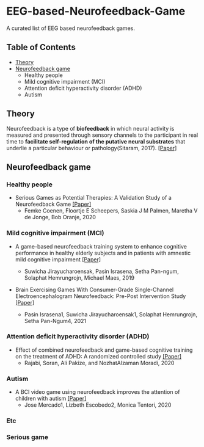 # EEG-based-Neurofeedback-Game
A curated list of EEG based neurofeedback games.

## Table of Contents
* [Theory](##Theory)
* [Neurofeedback game](###Neurofeedback-game)
  - Healthy people
  - Mild cognitive impairment (MCI)
  - Attention deficit hyperactivity disorder (ADHD)
  - Autism

## Theory
Neurofeedback is a type of **biofeedback** in which neural activity is measured and presented through sensory channels to the participant in real time to **facilitate self-regulation of the putative neural substrates** that underlie a particular behaviour or pathology(Sitaram, 2017). [[Paper]](https://www.nature.com/articles/nrn.2016.164)

## Neurofeedback game
### Healthy people
* Serious Games as Potential Therapies: A Validation Study of a Neurofeedback Game [[Paper]](https://pubmed.ncbi.nlm.nih.gov/31423818/)
  - Femke Coenen, Floortje E Scheepers, Saskia J M Palmen, Maretha V de Jonge, Bob Oranje, 2020

### Mild cognitive impairment (MCI)
* A game-based neurofeedback training system to enhance cognitive performance in healthy elderly subjects and in patients with amnestic mild cognitive impairment [[Paper]](https://www.ncbi.nlm.nih.gov/pmc/articles/PMC6388796/)
  - Suwicha Jirayucharoensak, Pasin Israsena, Setha Pan-ngum, Solaphat Hemrungrojn, Michael Maes, 2019
 
* Brain Exercising Games With Consumer-Grade Single-Channel Electroencephalogram Neurofeedback: Pre-Post Intervention Study [[Paper]](https://games.jmir.org/2021/2/e26872/)
  - Pasin Israsena1, Suwicha Jirayucharoensak1, Solaphat Hemrungrojn, Setha Pan-Ngum4, 2021

### Attention deficit hyperactivity disorder (ADHD)
* Effect of combined neurofeedback and game-based cognitive training on the treatment of ADHD: A randomized controlled study [[Paper]](https://www.tandfonline.com/doi/full/10.1080/21622965.2018.1556101)
  - Rajabi, Soran, Ali Pakize, and NozhatAlzaman Moradi, 2020

### Autism
* A BCI video game using neurofeedback improves the attention of children with autism [[Paper]](https://link.springer.com/article/10.1007/s12193-020-00339-7)
  - Jose Mercado1, Lizbeth Escobedo2, Monica Tentori, 2020

### Etc




### Serious game
